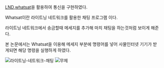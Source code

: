 [LND](https://github.com/lightningnetwork/lnd),[whatsat](https://github.com/joostjager/whatsat)을 활용하여 통신을 구현하였다.

Whatsat이란 라이트닝 네트워크를 활용한 채팅 프로그램 이다.

라이트닝 네트워크에서 송금할때 메세지를 추가해 마치 채팅을 하는것처럼 보이게 해준다.

본 논문에서는 Whatsat을 이용해 메세지 부분에 명령어를 넣어 사물인터넷 기기가 받게되면 해당 명령을 실행하게 하였다.

![라이트닝-네트워크-채팅](https://user-images.githubusercontent.com/33947681/88308039-8bcc1000-cd47-11ea-871d-6b9b078801fa.gif)
![무제](https://user-images.githubusercontent.com/33947681/88308175-b027ec80-cd47-11ea-9246-a8e0bc7adc91.gif)
